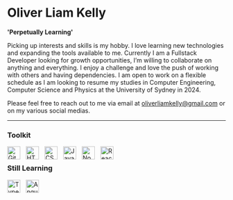 # Oliver Liam Kelly

**'Perpetually Learning'**

Picking up interests and skills is my hobby. I love learning new technologies and expanding the tools available to me. Currently I am a Fullstack Developer looking for growth opportunities, I’m willing to collaborate on anything and everything. I enjoy a challenge and love the push of working with others and having dependencies. I am open to work on a flexible schedule as I am looking to resume my studies in Computer Engineering, Computer Science and Physics at the University of Sydney in 2024.

Please feel free to reach out to me via email at oliverliamkelly@gmail.com or on my various social medias.

---
### Toolkit

<img align="left" alt="Git" width="30px" style="padding-right:10px;" src="https://cdn.jsdelivr.net/gh/devicons/devicon/icons/git/git-original.svg" />
<img align="left" alt="HTML" width="30px" style="padding-right:10px;" src="https://cdn.jsdelivr.net/gh/devicons/devicon/icons/html5/html5-plain.svg" />
<img align="left" alt="CSS" width="30px" style="padding-right:10px;" src="https://cdn.jsdelivr.net/gh/devicons/devicon/icons/css3/css3-plain.svg" />
<img align="left" alt="JavaScript" width="30px" style="padding-right:10px;" src="https://cdn.jsdelivr.net/gh/devicons/devicon/icons/javascript/javascript-plain.svg" />
<img align="left" alt="NodeJS" width="30px" style="padding-right:10px;" src="https://cdn.jsdelivr.net/gh/devicons/devicon/icons/nodejs/nodejs-original.svg" />
<img align="left" alt="React" width="30px" style="padding-right:10px;" src="https://cdn.jsdelivr.net/gh/devicons/devicon/icons/react/react-original.svg" />
<br />

### Still Learning

<img align="left" alt="TypeScript" width="30px" style="padding-right:10px;" src="https://cdn.jsdelivr.net/gh/devicons/devicon/icons/typescript/typescript-plain.svg" />
<img align="left" alt="Angular" width="30px" style="padding-right:10px;" src="https://cdn.jsdelivr.net/gh/devicons/devicon/icons/angularjs/angularjs-plain.svg" />
<br />

<!---
oliverlkelly/oliverlkelly is a ✨ special ✨ repository because its `README.md` (this file) appears on your GitHub profile.
You can click the Preview link to take a look at your changes.
--->
